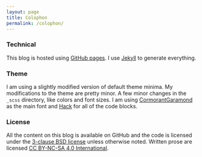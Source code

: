 ```yaml
---
layout: page
title: Colophon
permalink: /colophon/
---
```


### Technical

This blog is hosted using [GitHub pages](https://pages.github.com). I use
[Jekyll](https://jekyllrb.com) to generate everything.

### Theme

I am using a slightly modified version of default theme minima. My modifications
to the theme are pretty minor. A few minor changes in the `_scss` directory,
like colors and font sizes. I am using [CormorantGaramond](https://fonts.google.com/specimen/Cormorant+Garamond)
as the main font and [Hack](https://github.com/source-foundry/Hack) for all of
the code blocks.

### License

All the content on this blog is available on GitHub and the code is licensed
under the [3-clause BSD
license](https://www.tldrlegal.com/license/bsd-3-clause-license-revised) unless
otherwise noted. Written prose are licensed [CC BY-NC-SA 4.0
International](https://creativecommons.org/licenses/by-nc-sa/4.0/).
